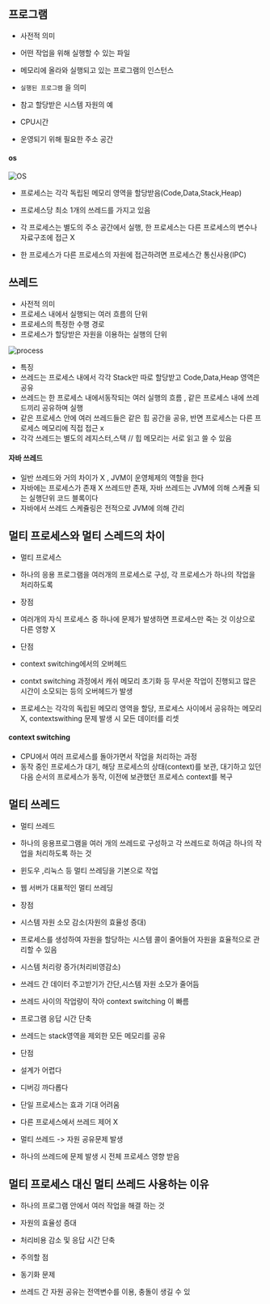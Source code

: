 ## 프로그램

- 사전적 의미
 - 어떤 작업을 위해 실행할 수 있는 파일
 - 메모리에 올라와 실행되고 있는 프로그램의 인스턴스
 - `실행된 프로그램` 을 의미

- 참고 할당받은 시스템 자원의 예
 - CPU시간
 - 운영되기 위해 필요한 주소 공간 

#### os

![OS](https://gmlwjd9405.github.io/images/os-process-and-thread/process.png)

- 프로세스는 각각 독립된 메모리 영역을 할당받음(Code,Data,Stack,Heap)

- 프로세스당 최소 1개의 쓰레드를 가지고 있음

- 각 프로세스는 별도의 주소 공간에서 실행, 한 프로세스는 다른 프로세스의 변수나 자료구조에 접근 X

- 한 프로세스가 다른 프로세스의 자원에 접근하려면 프로세스간 통신사용(IPC)


## 쓰레드


- 사전적 의미
 - 프로세스 내에서 실행되는 여러 흐름의 단위
 - 프로세스의 특정한 수행 경로
 - 프로세스가 할당받은 자원을 이용하는 실행의 단위

![process](https://gmlwjd9405.github.io/images/os-process-and-thread/thread.png)

- 특징
 - 쓰레드는 프로세스 내에서 각각 Stack만 따로 할당받고 Code,Data,Heap 영역은 공유
 - 쓰레드는 한 프로세스 내에서동작되는 여러 실행의 흐름 , 같은 프로세스 내에 쓰레드끼리 공유하며 실행
 - 같은 프로세스 안에 여러 쓰레드들은 같은 힙 공간을 공유, 반면 프로세스는 다른 프로세스 메모리에 직접 접근 x
 - 각각 쓰레드는 별도의 레지스터,스택 // 힙 메모리는 서로 읽고 쓸 수 있음

#### 자바 쓰레드


- 일반 쓰레드와 거의 차이가 X , JVM이 운영체제의 역할을 한다
- 자바에는 프로세스가 존재 X 쓰레드만 존재, 자바 쓰레드는 JVM에 의해 스케쥴 되는 실행단위 코드 블록이다
- 자바에서 쓰레드 스케쥴링은 전적으로 JVM에 의해 간리


## 멀티 프로세스와 멀티 스레드의 차이

- 멀티 프로세스
 - 하나의 응용 프로그램을 여러개의 프로세스로 구성, 각 프로세스가 하나의 작업을 처리하도록

- 장점
 - 여러개의 자식 프로세스 중 하나에 문제가 발생하면 프로세스만 죽는 것 이상으로 다른 영향 X 
- 단점
 - context switching에서의 오버헤드
 - contxt switching 과정에서 캐쉬 메모리 초기화 등 무서운 작업이 진행되고 많은 시간이 소모되는 등의 오버헤드가 발생
 - 프로세스는 각각의 독립된 메모리 영역을 할당, 프로세스 사이에서 공유하는 메모리 X, contextswithing 문제 발생 시 모든 데이터를 리셋

#### context switching 

- CPU에서 여러 프로세스를 돌아가면서 작업을 처리하는 과정
- 동작 중인 프로세스가 대기, 해당 프로세스의 상태(context)를 보관, 대기하고 있던 다음 순서의 프로세스가 동작, 이전에 보관했던 프로세스 context를 복구


## 멀티 쓰레드

- 멀티 쓰레드
 - 하나의 응용프로그램을 여러 개의 쓰레드로 구성하고 각 쓰레드로 하여금 하나의 작업을 처리하도록 하는 것
 - 윈도우 ,리눅스 등 멀티 쓰레딩을 기본으로 작업
 - 웹 서버가 대표적인 멀티 쓰레딩

- 장점 
 - 시스템 자원 소모 감소(자원의 효율성 증대)
 - 프로세스를 생성하여 자원을 할당하는 시스템 콜이 줄어들어 자원을 효율적으로 관리할 수 있음

 - 시스템 처리량 증가(처리비영감소)
  - 쓰레드 간 데이터 주고받기가 간단,시스템 자원 소모가 줄어듬
  - 쓰레드 사이의 작업량이 작아 context switching 이 빠름

 - 프로그램 응답 시간 단축 
  - 쓰레드는 stack영역을 제외한 모든 메모리를 공유

- 단점
 - 설계가 어렵다
 - 디버깅 까다롭다
 - 단일 프로세스는 효과 기대 어려움
 - 다른 프로세스에서 쓰레드 제어 X
 - 멀티 쓰레드 -> 자원 공유문제 발생
 - 하나의 쓰레드에 문제 발생 시 전체 프로세스 영향 받음 


## 멀티 프로세스 대신 멀티 쓰레드 사용하는 이유

- 하나의 프로그램 안에서 여러 작업을 해결 하는 것
- 자원의 효율성 증대
- 처리비용 감소 및 응답 시간 단축

- 주의할 점
 - 동기화 문제
 - 쓰레드 간 자원 공유는 전역변수를 이용, 충돌이 생길 수 있
